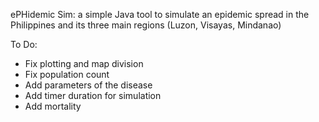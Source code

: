 ePHidemic Sim: a simple Java tool to simulate an epidemic spread in the Philippines and its three main regions (Luzon, Visayas, Mindanao)

To Do:
- Fix plotting and map division
- Fix population count
- Add parameters of the disease
- Add timer duration for simulation
- Add mortality
 
